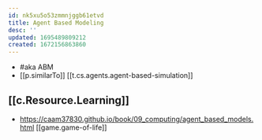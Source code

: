 ```yaml
---
id: nk5xu5o53zmmnjggb61etvd
title: Agent Based Modeling
desc: ''
updated: 1695489809212
created: 1672156863860
---
```


- #aka ABM
- [[p.similarTo]] [[t.cs.agents.agent-based-simulation]]

## [[c.Resource.Learning]]

- https://caam37830.github.io/book/09_computing/agent_based_models.html [[game.game-of-life]]